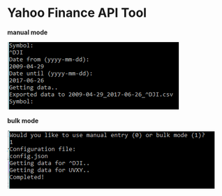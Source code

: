 # Yahoo Finance API Tool

**manual mode**

![Yahoo Finance API Tool](image.png)

**bulk mode**

![Yahoo Finance API Tool](image_bulk.png)
